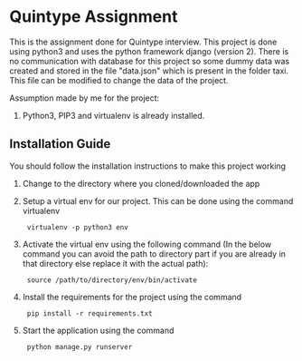 # Quintype Assignment
This is the assignment done for Quintype interview. This project is done using python3 and uses the python 
framework django (version 2). There is no communication with database for this project so some dummy data 
was created and stored in the file "data.json" which is present in the folder taxi. This file can be 
modified to change the data of the project.
 
Assumption made by me for the project:
 
1. Python3, PIP3 and virtualenv is already installed. 

## Installation Guide
You should follow the installation instructions to make this project working

1. Change to the directory where you cloned/downloaded the app 
2. Setup a virtual env for our project. This can be done using the command virtualenv

        virtualenv -p python3 env
3. Activate the virtual env using the following command (In the below command you can avoid the path to 
directory part if you are already in that directory else replace it with the actual path):

        source /path/to/directory/env/bin/activate
4. Install the requirements for the project using the command

        pip install -r requirements.txt
5. Start the application using the command
        
        python manage.py runserver